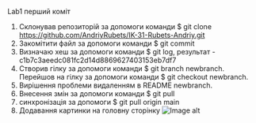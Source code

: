 Lab1 перший коміт
1. Склонував репозиторій за допомоги команди $ git clone https://github.com/AndriyRubets/IK-31-Rubets-Andriy.git
2. Закомітити файл за допомоги команди $ git commit
3. Визначаю хеш за допомоги команди $ git log, результат - c1b7c3aeedc081fc2d14d8869627403153eb7df7
4. Створив гілку за допомоги команди $ git branch newbranch. Перейшов на гілку за допомоги команди $ git checkout newbranch.
5. Вирішення проблеми видаленням в README newbranch.
6. Внесення змін за допомоги команди $ git pull
7. синхронізація за допомоги $ git pull origin main
8. Додавання картинки на головну сторінку
![Image alt](https://s1.1zoom.ru/b5050/667/390119-blackangel_1920x1080.jpg)
